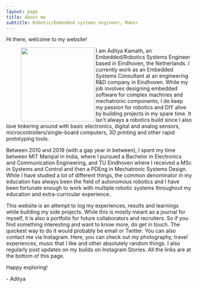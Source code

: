 ```yaml
---
layout: page
title: About me
subtitle: Robotic/Embedded systems engineer, Maker
---
```


Hi there, welcome to my website!

<figure class="aligncenter">
	<img align="left" width="200" height="200" src="https://adityakamath.github.com/assets/img/about_me2.png" />
</figure>

I am Aditya Kamath, an Embedded/Robotics Systems Engineer based in Eindhoven, the Netherlands. I currently work as an Embedded Systems Consultant at an engineering R&D company in Eindhoven. While my job involves designing embedded software for complex machines and mechatronic components, I do keep my passion for robotics and DIY alive by building projects in my spare time. It isn't always a robotics build since I also love tinkering around with basic electronics, digital and analog sensors, microcontrollers/single-board computers, 3D printing and other rapid prototyping tools.  

Between 2010 and 2019 (with a gap year in between), I spent my time between MIT Manipal in India, where I pursued a Bachelor in Electronics and Communication Engineering, and TU Eindhoven where I received a MSc in Systems and Control and then a PDEng in Mechatronic Systems Design. While I have studied a lot of different things, the common denominator in my education has always been the field of autonomous robotics and I have been fortunate enough to work with multiple robotic systems throughout my education and extra-curricular experience. 

This website is an attempt to log my experiences, results and learnings while building my side projects. While this is mostly meant as a journal for myself, it is also a portfolio for future collaborators and recruiters. So if you find something interesting and want to know more, do get in touch. The quickest way to do it would probably be email or Twitter. You can also contact me via Instagram. Here, you can check out my photography, travel experiences, music that I like and other absolutely random things. I also regularly post updates on my builds on Instagram Stories. All the links are at the bottom of this page. 

Happy exploring!

\- Aditya



